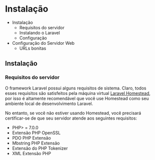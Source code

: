 # Instalação


* Instalação
  + Requisitos do servidor
  + Instalando o Laravel
  + Configuração
* Configuração do Servidor Web
  + URLs bonitas


## Instalação
### Requisitos do servidor
O framework Laravel possui alguns requisitos de sistema. Claro, todos esses requisitos são satisfeitos pela máquina virtual [Laravel Homestead](https://laravel.com/docs/5.5/homestead), por isso é altamente recomendável que você use Homestead como seu ambiente local de desenvolvimento Laravel.

No entanto, se você não estiver usando Homestead, você precisará certificar-se de que seu servidor atende aos seguintes requisitos:

* PHP> = 7.0.0
* Extensão PHP OpenSSL
* PDO PHP Extensão
* Mbstring PHP Extensão
* Extensão do PHP Tokenizer
* XML Extensão PHP
